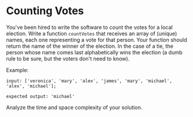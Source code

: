 # Counting Votes
You've been hired to write the software to count the votes for a local election. 
Write a function `countVotes` that receives an array of (unique) names, each one 
representing a vote for that person. Your function should return the name of the 
winner of the election. In the case of a tie, the person whose name comes last 
alphabetically wins the election (a dumb rule to be sure, but the voters don't 
need to know). 

Example:
```
input: ['veronica', 'mary', 'alex', 'james', 'mary', 'michael', 'alex', 'michael'];

expected output: 'michael'
```

Analyze the time and space complexity of your solution.
